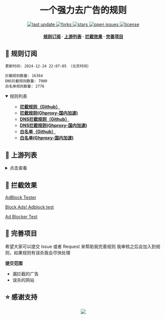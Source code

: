 <div align="center">
<h1 align="center"><br>一个强力去广告的规则</h1>
<p>
  <a href="https://github.com/qq5460168/666">
    <img src="https://img.shields.io/github/last-commit/qq5460168/666?style=flat-square" alt="last update" />
  </a>
  <a href="https://github.com/qq5460168/666">
    <img src="https://img.shields.io/github/forks/qq5460168/666?style=flat-square" alt="forks" />
  </a>
  <a href="https://github.com/qq5460168/666">
    <img src="https://img.shields.io/github/stars/qq5460168/666?style=flat-square" alt="stars" />
  </a>
  <a href="https://github.com/qq5460168/666/issues/">
    <img src="https://img.shields.io/github/issues/qq5460168/666?style=flat-square" alt="open issues" />
  </a>
  <a href="https://github.com/qq5460168/666">
    <img src="https://img.shields.io/github/license/qq5460168/666?style=flat-square" alt="license" />
  </a>
</p>

<h4>
    <a href="#a">规则订阅</a>
  <span> · </span>
    <a href="#b">上游列表</a>
  <span> · </span>
    <a href="#c">拦截效果</a>
  <span> · </span>
    <a href="#d">完善项目</a>
  </h4>

</div>

<h2 id="a">🎯 规则订阅</h2>

```
更新时间: 2024-12-24 22:07:05 （北京时间） 

拦截规则数量: 16364 
DNS拦截规则数量: 7900 
白名单规则数量: 2776 
``` 
<details open>
<summary>规则列表</summary>
<ul>

- **[拦截规则（Github）](https://raw.githubusercontent.com/qq5460168/666/master/rules.txt)**
- **[拦截规则(Ghproxy-国内加速)](https://ghproxy.net/https://raw.githubusercontent.com/qq5460168/666/master/rules.txt)**
- **[DNS拦截规则（Github）](https://raw.githubusercontent.com/qq5460168/666/master/dns.txt)**
- **[DNS拦截规则(Ghproxy-国内加速)](https://ghp.ci/https://raw.githubusercontent.com/qq5460168/666/master/dns.txt)**
- **[白名单（Github）](https://raw.githubusercontent.com/qq5460168/666/master/allow.txt)**
- **[白名单(Ghproxy-国内加速)](https://ghp.ci/https://raw.githubusercontent.com/qq5460168/666/master/allow.txt)**

</ul>
</details>

<h2 id="b">📔 上游列表</h2>
<details>
<summary>点击查看</summary>
<ul>

</ul>
</details>

<h2 id="c">🚫 拦截效果</h2>

[AdBlock Tester](https://adblock-tester.com)

[Block Ads! Adblock test](https://blockads.fivefilters.org/)

[Ad Blocker Test](https://d3ward.github.io/toolz/adblock.html)

<h2 id="d">💬 完善项目</h2>

希望大家可以提交 Issue 或者 Request 来帮助我完善规则 我审核之后会加入到规则，如果规则有误杀我会尽快处理

**提交范围**

- 漏拦截的广告
- 误杀的网站

## ⭐ 感谢支持
<p align='center'>
  <a href="https://github.com/8680/GOODBYEADS/stargazers">
    <img src="https://api.star-history.com/svg?repos=8680/GOODBYEADS&type=Date">
  </a>
</p>






